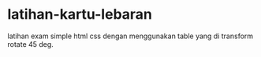 # latihan-kartu-lebaran
latihan exam simple html css dengan menggunakan table yang di transform rotate 45 deg.
